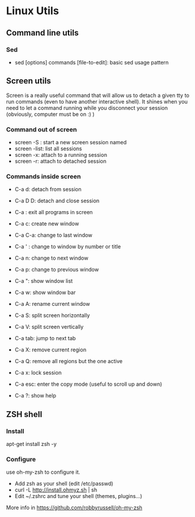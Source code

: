 # Linux Utils

## Command line utils

### Sed

- sed [options] commands [file-to-edit]: basic sed usage pattern

## Screen utils

Screen is a really useful command that will allow us to detach a given tty to run commands (even to have another interactive shell). It shines when you need to let a command running while you disconnect your session (obviously, computer must be on :) )

### Command out of screen

- screen -S <name>: start a new screen session named <name>
- screen -list: list all sessions
- screen -x: attach to a running session
- screen -r: attach to detached session

### Commands inside screen

- C-a d: detach from session
- C-a D D: detach and close session
- C-a \: exit all programs in screen
- C-a c: create new window
- C-a C-a: change to last window
- C-a ' <number or title>: change to window by number or title
- C-a n: change to next window
- C-a p: change to previous window
- C-a ": show window list
- C-a w: show window bar
- C-a A: rename current window

- C-a S: split screen horizontally
- C-a V: split screen vertically
- C-a tab: jump to next tab
- C-a X: remove current region
- C-a Q: remove all regions but the one active
- C-a x: lock session

- C-a esc: enter the copy mode (useful to scroll up and down)
- C-a ?: show help

## ZSH shell

### Install

apt-get install zsh -y

### Configure

use oh-my-zsh to configure it.

- Add zsh as your shell (edit /etc/passwd)
- curl -L http://install.ohmyz.sh | sh
- Edit ~/.zshrc and tune your shell (themes, plugins...)

More info in https://github.com/robbyrussell/oh-my-zsh

